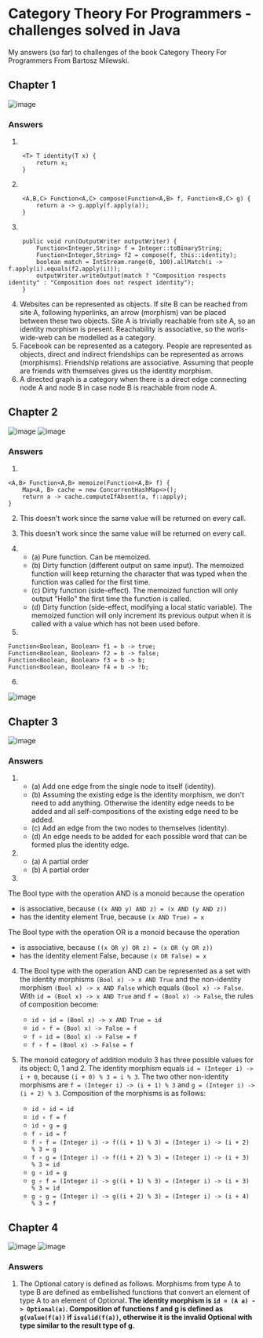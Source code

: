 # Category Theory For Programmers - challenges solved in Java
My answers (so far) to challenges of the book Category Theory For Programmers From Bartosz Milewski.

## Chapter 1

![image](https://user-images.githubusercontent.com/11744276/181304279-538ff9b0-61b7-4ba9-9e39-38174b09bb64.png)

### Answers
1. 
```
    <T> T identity(T x) {
        return x;
    }
```
2.
```
    <A,B,C> Function<A,C> compose(Function<A,B> f, Function<B,C> g) {
        return a -> g.apply(f.apply(a));
    }
```
3.
```
    public void run(OutputWriter outputWriter) {
        Function<Integer,String> f = Integer::toBinaryString;
        Function<Integer,String> f2 = compose(f, this::identity);
        boolean match = IntStream.range(0, 100).allMatch(i -> f.apply(i).equals(f2.apply(i)));
        outputWriter.writeOutput(match ? "Composition respects identity" : "Composition does not respect identity");
    }
```
4. Websites can be represented as objects. If site B can be reached from site A, following hyperlinks, an arrow (morphism) van be placed between these two objects. Site A is trivially reachable from site A, so an identity morphism is present. Reachability is associative, so the worls-wide-web can be modelled as a category.
5. Facebook can be represented as a category. People are represented as objects, direct and indirect friendships can be represented as arrows (morphisms). Friendship relations are associative. Assuming that people are friends with themselves gives us the identity morphism.
6. A directed graph is a category when there is a direct edge connecting node A and node B in case node B is reachable from node A. 

## Chapter 2
![image](https://user-images.githubusercontent.com/11744276/181350302-60b33fc9-9e90-41e6-bd74-22b04ad262d8.png)
![image](https://user-images.githubusercontent.com/11744276/181350444-028296dd-1323-417c-b371-4c5bdd989096.png)

### Answers
1.
```
<A,B> Function<A,B> memoize(Function<A,B> f) {
    Map<A, B> cache = new ConcurrentHashMap<>();
    return a -> cache.computeIfAbsent(a, f::apply);
}
```
2. This doesn't work since the same value will be returned on every call.
3. This doesn't work since the same value will be returned on every call.
4. 
   - (a) Pure function. Can be memoized.
   - (b) Dirty function (different output on same input). The memoized function will keep returning the character that was typed when the function was called for the first time.
   - (c) Dirty function (side-effect). The memoized function will only output "Hello" the first time the function is called.
   - (d) Dirty function (side-effect, modifying a local static variable). The memoized function will only increment its previous output when it is called with a value which has not been used before.

5.
```
Function<Boolean, Boolean> f1 = b -> true;
Function<Boolean, Boolean> f2 = b -> false;
Function<Boolean, Boolean> f3 = b -> b;
Function<Boolean, Boolean> f4 = b -> !b;
```
6. 
![image](https://user-images.githubusercontent.com/11744276/181492889-e2c51e99-32da-4185-a0ab-ab8f5dc562e5.png)

## Chapter 3
![image](https://user-images.githubusercontent.com/11744276/181926015-bb8bc6a1-0a0b-4b3c-b282-63b250dbde47.png)

### Answers
1.
   - (a) Add one edge from the single node to itself (identity).
   - (b) Assuming the existing edge is the identity morphism, we don't need to add anything. Otherwise the identity edge needs to be added and all self-compositions of the existing edge need to be added.
   - (c) Add an edge from the two nodes to themselves (identity).
   - (d) An edge needs to be added for each possible word that can be formed plus the identity edge.

2.
   - (a) A partial order
   - (b) A partial order

3. 
The Bool type with the operation AND is a monoid because the operation
   * is associative, because ```((x AND y) AND z) = (x AND (y AND z))```
   * has the identity element True, because ```(x AND True) = x```
   
The Bool type with the operation OR is a monoid because the operation
   * is associative, because ```((x OR y) OR z) = (x OR (y OR z))```
   * has the identity element False, because ```(x OR False) = x```

4. The Bool type with the operation AND can be represented as a set with the identity morphisms ```(Bool x) -> x AND True``` and the non-identity morphism ```(Bool x) -> x AND False``` which equals ```(Bool x) -> False```. With ```id = (Bool x) -> x AND True``` and ```f = (Bool x) -> False```, the rules of composition become:
   * ```id ∘ id = (Bool x) -> x AND True = id```
   * ```id ∘ f = (Bool x) -> False = f```
   * ```f ∘ id = (Bool x) -> False = f```
   * ```f ∘ f = (Bool x) -> False = f```

5. The monoid category of addition modulo 3 has three possible values for its object: 0, 1 and 2. The identity morphism equals ```id = (Integer i) -> i + 0```, because ```(i + 0) % 3 = i % 3```. The two other non-identity morphisms are ```f = (Integer i) -> (i + 1) % 3``` and ```g = (Integer i) -> (i + 2) % 3```. Composition of the morphisms is as follows:
   * ```id ∘ id = id```
   * ```id ∘ f = f```
   * ```id ∘ g = g```
   * ```f ∘ id = f```
   * ```f ∘ f = (Integer i) -> f((i + 1) % 3) = (Integer i) -> (i + 2) % 3 = g```
   * ```f ∘ g = (Integer i) -> f((i + 2) % 3) = (Integer i) -> (i + 3) % 3 = id```
   * ```g ∘ id = g```
   * ```g ∘ f = (Integer i) -> g((i + 1) % 3) = (Integer i) -> (i + 3) % 3 = id```
   * ```g ∘ g = (Integer i) -> g((i + 2) % 3) = (Integer i) -> (i + 4) % 3 = f```
 
## Chapter 4
![image](https://user-images.githubusercontent.com/11744276/182012572-bfe16b09-e090-470c-bc05-c3c4b2c204da.png)
![image](https://user-images.githubusercontent.com/11744276/182012586-cc430667-c9ad-48e6-aa41-8591ce8361ed.png)

### Answers
1. The Optional catory is defined as follows. Morphisms from type A to type B are defined as embellished functions that convert an element of type A to an element of Optional<B>. The identity morphism is ```id = (A a) -> Optional(a)```. Composition of functions f and g is defined as ```g(value(f(a))``` if ```isvalid(f(a))```, otherwise it is the invalid Optional with type similar to the result type of g.  
